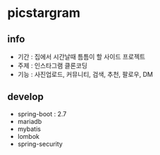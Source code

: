 # picstargram

## info
* 기간 : 집에서 시간날때 틈틈이 할 사이드 프로젝트
* 주제 : 인스타그램 클론코딩
* 기능 : 사진업로드, 커뮤니티, 검색, 추천, 팔로우, DM

## develop
* spring-boot : 2.7
* mariadb
* mybatis
* lombok
* spring-security
